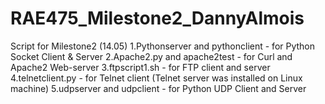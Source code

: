 # RAE475_Milestone2_DannyAlmois
Script for Milestone2 (14.05)
1.Pythonserver and pythonclient - for Python Socket Client & Server
2.Apache2.py and apache2test - for Curl and Apache2 Web-server
3.ftpscript1.sh - for FTP client and server
4.telnetclient.py - for Telnet client (Telnet server was installed on Linux machine)
5.udpserver and udpclient - for Python UDP Client and Server
